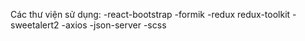Các thư viện sử dụng:
-react-bootstrap
-formik
-redux redux-toolkit
-sweetalert2
-axios
-json-server
-scss
